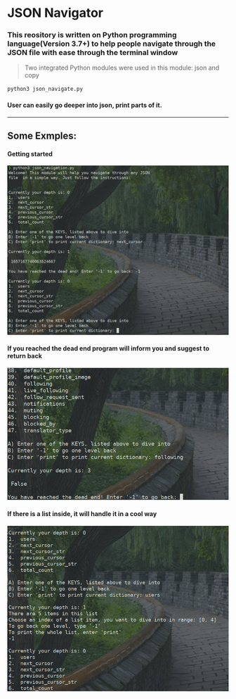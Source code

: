 # JSON Navigator

### This reository is written on Python programming language(Version 3.7+) to help people navigate through the JSON file with ease through the terminal window

> Two integrated Python modules were used in this module: json and copy

```bash
python3 json_navigate.py
```
#### User can easily go deeper into json, print parts of it. 
___
## Some Exmples:
#### Getting started
![Input example](static/starting.png)
#### If you reached the dead end program will inform you and suggest to return back
![Input example](static/Go&#32;back.png)
#### If there is a list inside, it will handle it in a cool way
![Input example](static/depth.png)
